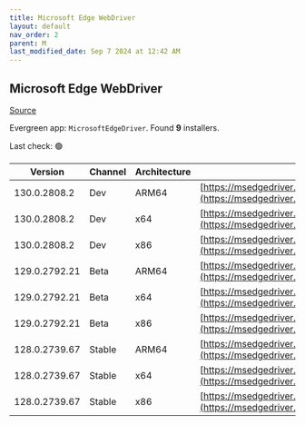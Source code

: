 ```yaml
---
title: Microsoft Edge WebDriver
layout: default
nav_order: 2
parent: M
last_modified_date: Sep 7 2024 at 12:42 AM
---
```


## Microsoft Edge WebDriver

[Source](https://www.microsoft.com/edge)

Evergreen app: `MicrosoftEdgeDriver`. Found **9** installers.

Last check: 🟢

| Version       | Channel | Architecture | URI                                                                                                                                            |
| ------------- | ------- | ------------ | ---------------------------------------------------------------------------------------------------------------------------------------------- |
| 130.0.2808.2  | Dev     | ARM64        | [https://msedgedriver.azureedge.net/130.0.2808.2/edgedriver_arm64.zip](https://msedgedriver.azureedge.net/130.0.2808.2/edgedriver_arm64.zip)   |
| 130.0.2808.2  | Dev     | x64          | [https://msedgedriver.azureedge.net/130.0.2808.2/edgedriver_win64.zip](https://msedgedriver.azureedge.net/130.0.2808.2/edgedriver_win64.zip)   |
| 130.0.2808.2  | Dev     | x86          | [https://msedgedriver.azureedge.net/130.0.2808.2/edgedriver_win32.zip](https://msedgedriver.azureedge.net/130.0.2808.2/edgedriver_win32.zip)   |
| 129.0.2792.21 | Beta    | ARM64        | [https://msedgedriver.azureedge.net/129.0.2792.21/edgedriver_arm64.zip](https://msedgedriver.azureedge.net/129.0.2792.21/edgedriver_arm64.zip) |
| 129.0.2792.21 | Beta    | x64          | [https://msedgedriver.azureedge.net/129.0.2792.21/edgedriver_win64.zip](https://msedgedriver.azureedge.net/129.0.2792.21/edgedriver_win64.zip) |
| 129.0.2792.21 | Beta    | x86          | [https://msedgedriver.azureedge.net/129.0.2792.21/edgedriver_win32.zip](https://msedgedriver.azureedge.net/129.0.2792.21/edgedriver_win32.zip) |
| 128.0.2739.67 | Stable  | ARM64        | [https://msedgedriver.azureedge.net/128.0.2739.67/edgedriver_arm64.zip](https://msedgedriver.azureedge.net/128.0.2739.67/edgedriver_arm64.zip) |
| 128.0.2739.67 | Stable  | x64          | [https://msedgedriver.azureedge.net/128.0.2739.67/edgedriver_win64.zip](https://msedgedriver.azureedge.net/128.0.2739.67/edgedriver_win64.zip) |
| 128.0.2739.67 | Stable  | x86          | [https://msedgedriver.azureedge.net/128.0.2739.67/edgedriver_win32.zip](https://msedgedriver.azureedge.net/128.0.2739.67/edgedriver_win32.zip) |
